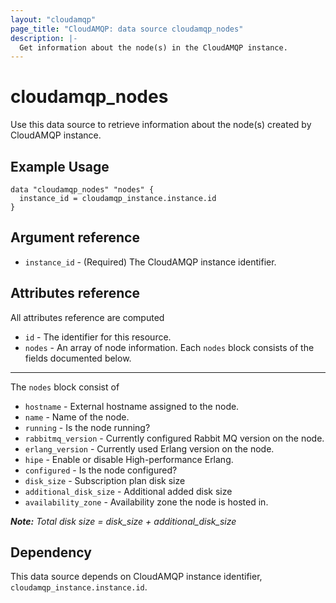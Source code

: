 ```yaml
---
layout: "cloudamqp"
page_title: "CloudAMQP: data source cloudamqp_nodes"
description: |-
  Get information about the node(s) in the CloudAMQP instance.
---
```


# cloudamqp_nodes

Use this data source to retrieve information about the node(s) created by CloudAMQP instance.

## Example Usage

```hcl
data "cloudamqp_nodes" "nodes" {
  instance_id = cloudamqp_instance.instance.id
}
```

## Argument reference

* `instance_id` - (Required) The CloudAMQP instance identifier.

## Attributes reference

All attributes reference are computed

* `id`    - The identifier for this resource.
* `nodes` - An array of node information. Each `nodes` block consists of the fields documented below.

___

The `nodes` block consist of

* `hostname`              - External hostname assigned to the node.
* `name`                  - Name of the node.
* `running`               - Is the node running?
* `rabbitmq_version`      - Currently configured Rabbit MQ version on the node.
* `erlang_version`        - Currently used Erlang version on the node.
* `hipe`                  - Enable or disable High-performance Erlang.
* `configured`            - Is the node configured?
* `disk_size`             - Subscription plan disk size
* `additional_disk_size`  - Additional added disk size
* `availability_zone`     - Availability zone the node is hosted in.

***Note:*** *Total disk size = disk_size + additional_disk_size*

## Dependency

This data source depends on CloudAMQP instance identifier, `cloudamqp_instance.instance.id`.

